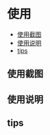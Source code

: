 <!--
 * @Author: sandwich
 * @Date: 2021-08-04 20:49:18
 * @LastEditTime: 2021-08-04 21:35:46
 * @LastEditors: sandwich
 * @Description: In User Settings Edit
 * @FilePath: /AQIHistory/README.md
-->

# 使用

<!-- TOC -->

- [使用截图](#使用截图)
- [使用说明](#使用说明)
- [tips](#tips)

<!-- /TOC -->
 
## 使用截图
## 使用说明
## tips